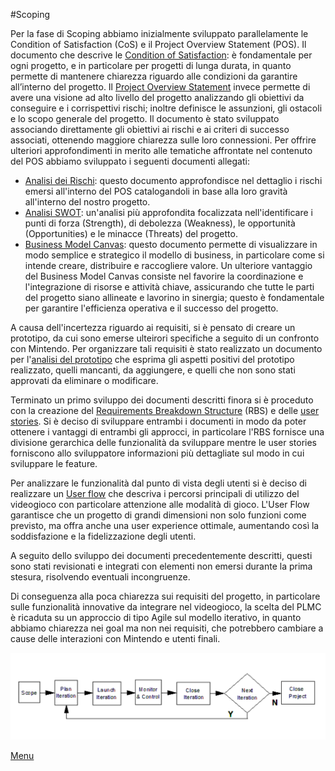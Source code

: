 #Scoping

Per la fase di Scoping abbiamo inizialmente sviluppato parallelamente le Condition of Satisfaction (CoS) e il Project Overview Statement (POS).
Il documento che descrive le [Condition of Satisfaction](../documentazione/scopingC/CoS.md): è fondamentale per ogni progetto, e in particolare per progetti di lunga durata, in quanto permette di mantenere chiarezza riguardo alle condizioni da garantire all’interno del progetto.
Il [Project Overview Statement](../documentazione/scopingC/POS.md) invece permette di avere una visione ad alto livello del progetto analizzando gli obiettivi da conseguire e i corrispettivi rischi; inoltre definisce le assunzioni, gli ostacoli e lo scopo generale del progetto. Il documento è stato sviluppato associando direttamente gli obiettivi ai rischi e ai criteri di successo associati, ottenendo maggiore chiarezza sulle loro connessioni. 
Per offrire ulteriori approfondimenti in merito alle tematiche affrontate nel contenuto del POS abbiamo sviluppato i seguenti documenti allegati:
- [Analisi dei Rischi](../documentazione/scopingC/Analisi_rischi.md): questo documento approfondisce nel dettaglio i rischi emersi all'interno del POS catalogandoli in base alla loro gravità all'interno del nostro progetto.
- [Analisi SWOT](../documentazione/scopingC/SWOT.md): un'analisi più approfondita focalizzata nell'identificare i punti di forza (Strength), di debolezza (Weakness), le opportunità (Opportunities) e le minacce (Threats) del progetto.
- [Business Model Canvas](../documentazione/scopingC/canvas.md):  questo documento permette di visualizzare in modo semplice e strategico il modello di business, in particolare come si intende creare, distribuire e raccogliere valore.
Un ulteriore vantaggio del Business Model Canvas consiste nel favorire la coordinazione e l'integrazione di risorse e attività chiave, assicurando che tutte le parti del progetto siano allineate e lavorino in sinergia; questo è fondamentale per garantire l'efficienza operativa e il successo del progetto.

A causa dell'incertezza riguardo ai requisiti, si è pensato di creare un prototipo, da cui sono emerse ulteirori specifiche a seguito di un confronto con Mintendo. Per organizzare tali requisiti è stato realizzato un documento per l'[analisi del prototipo](../documentazione/scopingC/post_prototipo.md) che esprima gli aspetti positivi del prototipo realizzato, quelli mancanti, da aggiungere, e quelli che non sono stati approvati da eliminare o modificare. 

Terminato un primo sviluppo dei documenti descritti finora si è proceduto con la creazione del [Requirements Breakdown Structure](../documentazione/scopingC/RBS.md) (RBS) e delle [user stories](../documentazione/scopingC/user_story.md). Si è deciso di sviluppare entrambi i documenti in modo da poter ottenere i vantaggi di entrambi gli approcci, in particolare l'RBS fornisce una divisione gerarchica delle funzionalità da sviluppare mentre le user stories forniscono allo sviluppatore informazioni più dettagliate sul modo in cui sviluppare le feature. 

Per analizzare le funzionalità dal punto di vista degli utenti si è deciso di realizzare un [User flow](../documentazione/scopingC/user_flow.md) che descriva i percorsi principali di utilizzo del videogioco con particolare attenzione alle modalità di gioco. L'User Flow garantisce che un progetto di grandi dimensioni non solo funzioni come previsto, ma offra anche una user experience ottimale, aumentando così la soddisfazione e la fidelizzazione degli utenti.

A seguito dello sviluppo dei documenti precedentemente descritti, questi sono stati revisionati e integrati con elementi non emersi durante la prima stesura, risolvendo eventuali incongruenze. 

Di conseguenza alla poca chiarezza sui requisiti del progetto, in particolare sulle funzionalità innovative da integrare nel videogioco, la scelta del PLMC è ricaduta su un approccio di tipo Agile sul modello iterativo, in quanto abbiamo chiarezza nei goal ma non nei requisiti, che potrebbero cambiare a cause delle interazioni con Mintendo e utenti finali.



<p align="center">
  <img src="../img/Iterativo.png" alt="Modello iterativo" />
</p>


[Menu](../index.md)
